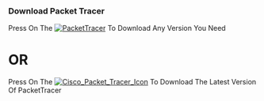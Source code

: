 ### Download Packet Tracer 
    
Press On The [![PacketTracer](https://img.icons8.com/color/48/000000/google-drive--v2.png)](https://drive.google.com/drive/folders/18KAmHyRAvjOKdtBL-ffi9gsCl847znx9?usp=sharing) To Download Any Version You Need

#    OR

Press On The [![Cisco_Packet_Tracer_Icon](https://user-images.githubusercontent.com/62524855/131158803-81008e38-c0df-4e7d-acfa-4caa8d080171.png)](https://doc-00-48-docs.googleusercontent.com/docs/securesc/hhpni6dpspfgndl3ad2hq83h1mr7huld/73ti5s9edpie21let93l7gbvbmub027i/1632081300000/03648854106655479667/03648854106655479667/1CBFTtP4P7g_kje3adQ4EIfbFtKIVF2fX?e=download&authuser=0&nonce=l6evpvskc78li&user=03648854106655479667&hash=4rptk57pnbpiuqdjbv46f67aols4s39v) To Download The Latest Version Of PacketTracer 
 

